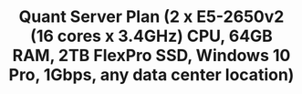---
title: 'Quant Server Plan (2 x E5-2650v2 (16 cores x 3.4GHz) CPU, 64GB RAM, 2TB FlexPro SSD, Windows 10 Pro, 1Gbps, any data center location)'
menu: 'Quant VPS'
onpage_menu: false
visible: false
metadata:
    description: 'Trade up to 300 charts, any platform: 2 x E5-2650v2 (16 cores x 3.4GHz) CPU, 64GB RAM, 2TB FlexPro SSD, Windows 10 Pro, 1Gbps, multiple data center locations'
body_classes: 'title-h1h2 header-dark header-transparent'
content:
    items: '@self.modular'
---